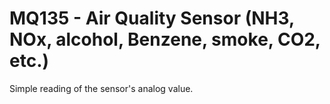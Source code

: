 # MQ135 - Air Quality Sensor (NH3, NOx, alcohol, Benzene, smoke, CO2, etc.)

Simple reading of the sensor's analog value.
